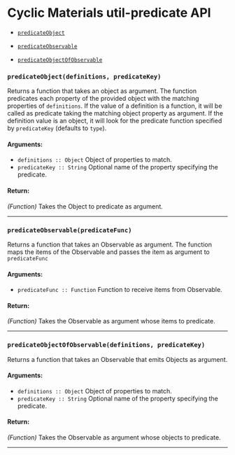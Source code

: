 
# Cyclic Materials util-predicate API

- [`predicateObject`](#predicateObject)

- [`predicateObservable`](#predicateObservable)

- [`predicateObjectOfObservable`](#predicateObjectOfObservable)

### <a id="predicateObject"></a> `predicateObject(definitions, predicateKey)`

Returns a function that takes an object as argument. The function predicates
each property of the provided object with the matching properties
of `definitions`. If the value of a definition is a function, it will
be called as predicate taking the matching object property as argument.
If the definition value is an object, it will look for the predicate
function specified by `predicateKey` (defaults to `type`).

#### Arguments:

- `definitions :: Object` Object of properties to match.
- `predicateKey :: String` Optional name of the property specifying the predicate.

#### Return:

*(Function)* Takes the Object to predicate as argument.

- - -

### <a id="predicateObservable"></a> `predicateObservable(predicateFunc)`

Returns a function that takes an Observable as argument. The function maps
the items of the Observable and passes the item as argument
to `predicateFunc`

#### Arguments:

- `predicateFunc :: Function` Function to receive items from Observable.

#### Return:

*(Function)* Takes the Observable as argument whose items to predicate.

- - -

### <a id="predicateObjectOfObservable"></a> `predicateObjectOfObservable(definitions, predicateKey)`

Returns a function that takes an Observable that emits Objects as argument.

#### Arguments:

- `definitions :: Object` Object of properties to match.
- `predicateKey :: String` Optional name of the property specifying the predicate.

#### Return:

*(Function)* Takes the Observable as argument whose objects to predicate.

- - -

